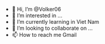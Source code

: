 - 👋 Hi, I’m @Volker06
- 👀 I’m interested in ...
- 🌱 I’m currently learning in Viet Nam
- 💞️ I’m looking to collaborate on ...
- 📫 How to reach me Gmail

<!---
Volker06/Volker06 is a ✨ special ✨ repository because its `README.md` (this file) appears on your GitHub profile.
You can click the Preview link to take a look at your changes.
--->
